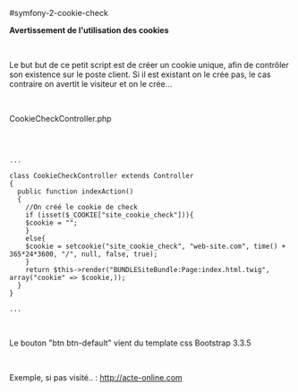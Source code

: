 #symfony-2-cookie-check

<b>Avertissement de l'utilisation des cookies</b>

<br />

Le but but de ce petit script est de créer un cookie unique, afin de contrôler son existence sur le poste client.
Si il est existant on le crée pas, le cas contraire on avertit le visiteur et on le crée...

<br />

CookieCheckController.php

<br />

<pre><code>
...

class CookieCheckController extends Controller
{
  public function indexAction()
  {
    //On créé le cookie de check
    if (isset($_COOKIE["site_cookie_check"])){
    $cookie = "";
    }
    else{
    $cookie = setcookie("site_cookie_check", "web-site.com", time() + 365*24*3600, "/", null, false, true); 
    }
    return $this->render("BUNDLESiteBundle:Page:index.html.twig", array("cookie" => $cookie,));
  }
}

...
</code></pre>

<br />

Le bouton "btn btn-default" vient du template css Bootstrap 3.3.5


<br />

Exemple, si pas visité.. : <a href="http://acte-online.com" target="_blank">http://acte-online.com</a>
